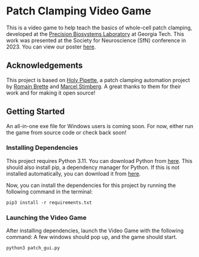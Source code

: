 # Patch Clamping Video Game

This is a video game to help teach the basics of whole-cell patch clamping, developed at the [Precision Biosystems Laboratory](https://pbl.gatech.edu/) at Georgia Tech.  This work was presented at the Society for Neuroscience (SfN) conference in 2023.  You can view our poster [here](/media/videoGameSfnPoster.pdf).

## Acknowledgements

This project is based on [Holy Pipette](https://github.com/romainbrette/holypipette), a patch clamping automation project by [Romain Brette](https://scholar.google.com/citations?user=lEHiPU4AAAAJ&hl=en) and [Marcel Stimberg](https://scholar.google.com/citations?user=KJs3XswAAAAJ&hl=en).  A great thanks to them for their work and for making it open source!

## Getting Started

An all-in-one exe file for Windows users is coming soon. For now, either run the game from source code or check back soon!

### Installing Dependencies

This project requires Python 3.11. You can download Python from [here](https://www.python.org/downloads/).  This should also install pip, a dependency manager for Python.  If this is not installed automatically, you can download it from [here](https://pip.pypa.io/en/stable/installation/).

Now, you can install the dependencies for this project by running the following command in the terminal:
```
pip3 install -r requirements.txt
```

### Launching the Video Game

After installing dependencies, launch the Video Game with the following command:  A few windows should pop up, and the game should start.

```
python3 patch_gui.py
```

